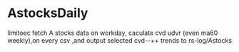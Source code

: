 # AstocksDaily
limitoec fetch A stocks data on workday, caculate cvd udvr (even ma60 weekly),on every csv ,and output selected cvd--++ trends to rs-log/Astocks

